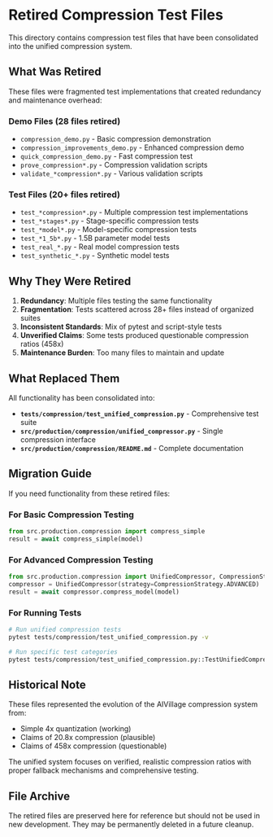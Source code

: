 # Retired Compression Test Files

This directory contains compression test files that have been consolidated into the unified compression system.

## What Was Retired

These files were fragmented test implementations that created redundancy and maintenance overhead:

### Demo Files (28 files retired)
- `compression_demo.py` - Basic compression demonstration
- `compression_improvements_demo.py` - Enhanced compression demo
- `quick_compression_demo.py` - Fast compression test
- `prove_compression*.py` - Compression validation scripts
- `validate_*compression*.py` - Various validation scripts

### Test Files (20+ files retired)
- `test_*compression*.py` - Multiple compression test implementations
- `test_*stages*.py` - Stage-specific compression tests  
- `test_*model*.py` - Model-specific compression tests
- `test_*1_5b*.py` - 1.5B parameter model tests
- `test_real_*.py` - Real model compression tests
- `test_synthetic_*.py` - Synthetic model tests

## Why They Were Retired

1. **Redundancy**: Multiple files testing the same functionality
2. **Fragmentation**: Tests scattered across 28+ files instead of organized suites
3. **Inconsistent Standards**: Mix of pytest and script-style tests
4. **Unverified Claims**: Some tests produced questionable compression ratios (458x)
5. **Maintenance Burden**: Too many files to maintain and update

## What Replaced Them

All functionality has been consolidated into:

- **`tests/compression/test_unified_compression.py`** - Comprehensive test suite
- **`src/production/compression/unified_compressor.py`** - Single compression interface
- **`src/production/compression/README.md`** - Complete documentation

## Migration Guide

If you need functionality from these retired files:

### For Basic Compression Testing
```python
from src.production.compression import compress_simple
result = await compress_simple(model)
```

### For Advanced Compression Testing  
```python
from src.production.compression import UnifiedCompressor, CompressionStrategy
compressor = UnifiedCompressor(strategy=CompressionStrategy.ADVANCED)
result = await compressor.compress_model(model)
```

### For Running Tests
```bash
# Run unified compression tests
pytest tests/compression/test_unified_compression.py -v

# Run specific test categories
pytest tests/compression/test_unified_compression.py::TestUnifiedCompressor -v
```

## Historical Note

These files represented the evolution of the AIVillage compression system from:
- Simple 4x quantization (working)
- Claims of 20.8x compression (plausible)  
- Claims of 458x compression (questionable)

The unified system focuses on verified, realistic compression ratios with proper fallback mechanisms and comprehensive testing.

## File Archive

The retired files are preserved here for reference but should not be used in new development. They may be permanently deleted in a future cleanup.
